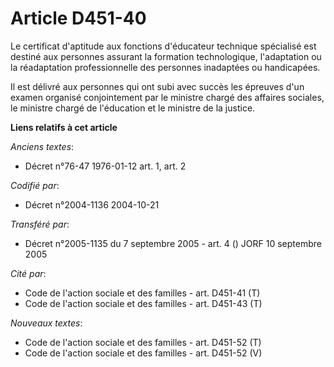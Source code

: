 # Article D451-40

Le certificat d'aptitude aux fonctions d'éducateur technique spécialisé est destiné aux personnes assurant la formation
technologique, l'adaptation ou la réadaptation professionnelle des personnes inadaptées ou handicapées.

Il est délivré aux personnes qui ont subi avec succès les épreuves d'un examen organisé conjointement par le ministre chargé
des affaires sociales, le ministre chargé de l'éducation et le ministre de la justice.

**Liens relatifs à cet article**

_Anciens textes_:

  - Décret n°76-47 1976-01-12 art. 1, art. 2

_Codifié par_:

  - Décret n°2004-1136 2004-10-21

_Transféré par_:

  - Décret n°2005-1135 du 7 septembre 2005 - art. 4 () JORF 10 septembre 2005

_Cité par_:

  - Code de l'action sociale et des familles - art. D451-41 (T)
  - Code de l'action sociale et des familles - art. D451-43 (T)

_Nouveaux textes_:

  - Code de l'action sociale et des familles - art. D451-52 (T)
  - Code de l'action sociale et des familles - art. D451-52 (V)
